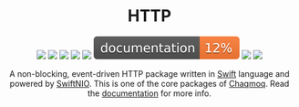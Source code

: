 <div align="center">
    <h1>HTTP</h1>
    <p>
        <a href="https://swift.org/download/#releases"><img src="https://img.shields.io/badge/swift-5.5+-brightgreen.svg" /></a>
        <a href="https://github.com/chaqmoq/http/blob/master/LICENSE/"><img src="https://img.shields.io/badge/license-MIT-brightgreen.svg" /></a>
        <a href="https://github.com/chaqmoq/http/actions"><img src="https://github.com/chaqmoq/http/workflows/ci/badge.svg" /></a>
        <a href="https://www.codacy.com/gh/chaqmoq/http/dashboard?utm_source=github.com&amp;utm_medium=referral&amp;utm_content=chaqmoq/http&amp;utm_campaign=Badge_Grade"><img src="https://app.codacy.com/project/badge/Grade/e88a672e58bb436c97ebf8ecc678ea18" /></a>
        <a href="https://codecov.io/gh/chaqmoq/http"><img src="https://codecov.io/gh/chaqmoq/http/branch/master/graph/badge.svg?token=A2LEC0YCYL" /></a>
        <a href="https://chaqmoq.dev/http/"><img src="https://github.com/chaqmoq/http/raw/gh-pages/badge.svg" /></a>
        <a href="https://github.com/chaqmoq/http/blob/master/CONTRIBUTING.md"><img src="https://img.shields.io/badge/contributing-guide-brightgreen.svg" /></a>
        <a href="https://twitter.com/chaqmoqdev"><img src="https://img.shields.io/badge/twitter-chaqmoqdev-brightgreen.svg" /></a>
    </p>
    <p>A non-blocking, event-driven HTTP package written in <a href="https://swift.org">Swift</a> language and powered by <a href="https://github.com/apple/swift-nio">SwiftNIO</a>. This is one of the core packages of <a href="https://chaqmoq.dev">Chaqmoq</a>. Read the <a href="https://docs.chaqmoq.dev">documentation</a> for more info.</p>
</div>
